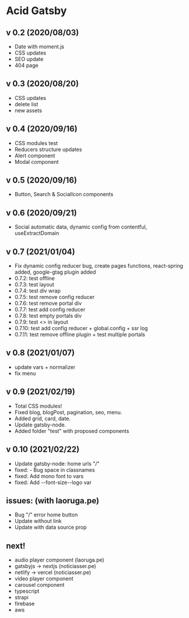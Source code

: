 # Acid Gatsby

## v 0.2 (2020/08/03)

- Date with moment.js
- CSS updates
- SEO update
- 404 page

## v 0.3 (2020/08/20)

- CSS updates
- delete list
- new assets

## v 0.4 (2020/09/16)

- CSS modules test
- Reducers structure updates
- Alert component
- Modal component

## v 0.5 (2020/09/16)

- Button, Search & SocialIcon components

## v 0.6 (2020/09/21)

- Social automatic data, dynamic config from contentful, useExtractDomain

## v 0.7 (2021/01/04)

- Fix dynamic config reducer bug, create pages functions, react-spring added, google-gtag plugin added
- 0.7.2: test offline
- 0.7.3: test layout
- 0.7.4: test div wrap
- 0.7.5: test remove config reducer
- 0.7.6: test remove portal div
- 0.7.7: test add config reducer
- 0.7.8: test empty portals div
- 0.7.9: test <> in layout
- 0.7.10: test add config reducer + global.config + ssr log
- 0.7.11: test remove offline plugin + test multiple portals

## v 0.8 (2021/01/07)

- update vars + normalizer
- fix menu

## v 0.9 (2021/02/19)

- Total CSS modules!
- Fixed blog, blogPost, pagination, seo, menu.
- Added grid, card, date.
- Update gatsby-node.
- Added folder "test" with proposed components

## v 0.10 (2021/02/22)

- Update gatsby-node: home urls "/"
- fixed: - Bug <Markdown> space in classnames
- fixed: Add mono font to vars
- fixed: Add --font-size--logo var

## issues: (with laoruga.pe)

- Bug <Pagination> "/" error home button
- Update <Card> without link
- Update <Social> with data source prop

## next!

- audio player component (laoruga.pe)
- gatsbyjs -> nextjs (noticiasser.pe)
- netlify -> vercel (noticiasser.pe)
- video player component
- carousel component
- typescript
- strapi
- firebase
- aws
